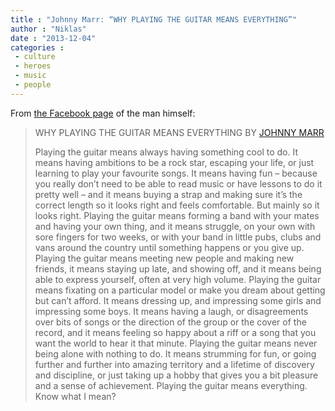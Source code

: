 ```yaml
---
title : "Johnny Marr: “WHY PLAYING THE GUITAR MEANS EVERYTHING”"
author : "Niklas"
date : "2013-12-04"
categories : 
 - culture
 - heroes
 - music
 - people
---
```


From [the Facebook page](https://www.facebook.com/photo.php?fbid=598757316851559&set=a.284758051584822.65745.284148218312472&type=1) of the man himself:

> WHY PLAYING THE GUITAR MEANS EVERYTHING BY [JOHNNY MARR](http://www.johnny-marr.com)
> 
> Playing the guitar means always having something cool to do. It means having ambitions to be a rock star, escaping your life, or just learning to play your favourite songs. It means having fun – because you really don’t need to be able to read music or have lessons to do it pretty well – and it means buying a strap and making sure it’s the correct length so it looks right and feels comfortable. But mainly so it looks right. Playing the guitar means forming a band with your mates and having your own thing, and it means struggle, on your own with sore fingers for two weeks, or with your band in little pubs, clubs and vans around the country until something happens or you give up. Playing the guitar means meeting new people and making new friends, it means staying up late, and showing off, and it means being able to express yourself, often at very high volume. Playing the guitar means fixating on a particular model or make you dream about getting but can’t afford. It means dressing up, and impressing some girls and impressing some boys. It means having a laugh, or disagreements over bits of songs or the direction of the group or the cover of the record, and it means feeling so happy about a riff or a song that you want the world to hear it that minute. Playing the guitar means never being alone with nothing to do. It means strumming for fun, or going further and further into amazing territory and a lifetime of discovery and discipline, or just taking up a hobby that gives you a bit pleasure and a sense of achievement. Playing the guitar means everything. Know what I mean?
